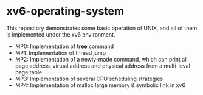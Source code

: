 # xv6-operating-system
This repository demonstrates some basic operation of UNIX, and all of them is implemented under the xv6 environment.
* MP0: Implementation of **tree** command
* MP1: Implementation of thread jump
* MP2: Implementation of a newly-made command, which can print all page address, virtual address and physical address from a multi-leval page table.
* MP3: Implementation of several CPU scheduling strategies
* MP4: Implementation of malloc large memory & symbolic link in xv6
